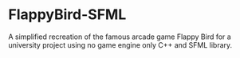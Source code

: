 # FlappyBird-SFML
A simplified recreation of the famous arcade game Flappy Bird for a university project using no game engine only C++ and SFML library.
